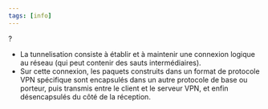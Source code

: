 ```yaml
---
tags: [info]
---
```


?

-   La tunnelisation consiste à établir et à maintenir une connexion logique au réseau (qui peut contenir des sauts intermédiaires).
-   Sur cette connexion, les paquets construits dans un format de protocole VPN spécifique sont encapsulés dans un autre protocole de base ou porteur, puis transmis entre le client et le serveur VPN, et enfin désencapsulés du côté de la réception.